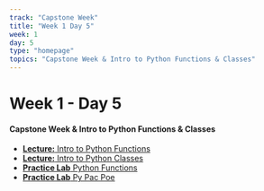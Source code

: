 ```yaml
---
track: "Capstone Week"
title: "Week 1 Day 5"
week: 1
day: 5
type: "homepage"
topics: "Capstone Week & Intro to Python Functions & Classes"
---
```


# Week 1 - Day 5

#### Capstone Week & Intro to Python Functions & Classes

- [**Lecture:** Intro to Python Functions](/capstone-week/day-5/lecture-materials/intro-to-python-functions)
- [**Lecture:** Intro to Python Classes](/capstone-week/day-5/lecture-materials/intro-to-python-classes)
- [**Practice Lab** Python Functions](/capstone-week/day-5/labs/python-functions-lab)
- [**Practice Lab** Py Pac Poe](/capstone-week/day-5/labs/python-py-pac-poe-lab)

